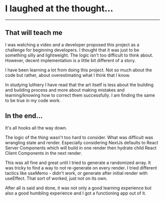 # I laughed at the thought...

----

## That will teach me

I was watching a video and a developer proposed this project as a challenge for beginning developers.  I thought that it was just to be something silly and lightweight. The logic isn't too difficult to think about. However, decent implementation is a little bit different of a story.

I have been learning a lot from doing this project. Not so much about the code but rather, about overestimating what I think that I know.

In studying luthiery I have read that the art itself is less about the building and building process and more about making mistakes and learning/knowing how to correct them successfully.  I am finding the same to be true in my code work.

## In the end...

It's all hooks all the way down. 

The logic of the thing wasn't too hard to consider. What was difficult was wrangling state and render. Especially considering NextJs defaults to React Server Components which will build in one render then hydrate child React Client Components in the next render. 

This was all fine and great until I tried to generate a randomized array. It was tricky to find a way to not re-generate on every render. I tried different tactics like useMemo - didn't work, or generate after initial render with useEffect. That sort of worked, just not on its own.

After all is said and done, it was not only a good learning experience but also a good humbling experience and I got a functioning app out of it.
